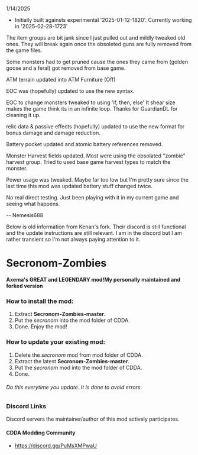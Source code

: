 1/14/2025
- Initially built againsts experimental '2025-01-12-1820'. Currently working in '2025-02-28-1723'


The item groups are bit jank since I just pulled out and mildly tweaked old ones.
They will break again once the obsoleted guns are fully removed from the game files.

Some monsters had to get pruned cause the ones they came from (golden goose and a feral) got removed from base game.

ATM terrain updated into ATM Furniture (Off)

EOC was (hopefully) updated to use the new syntax.

EOC to change monsters tweaked to using 'if, then, else' It shear size makes the game think its in an infinite loop. Thanks for GuardianDL for cleaning it up.

relic data & passive effects (hopefully) updated to use the new format for bonus damage and damage reduction.

Battery pocket updated and atomic battery references removed.

Monster Harvest fields updated. Most were using the obsolated "zombie" harvest group. Tried to used base game harvest types to match the monster.

Power usage was tweaked. Maybe far too low but I'm pretty sure since the last time this mod was updated battery stuff changed twice.

No real direct testing. Just been playing with it in my current game and seeing what happens.

-- Nemesis688


Below is old information from Kenan's fork. Their discord is still functional and the update instructions are still relevant. I am in the discord but I am rather transient so I'm not always paying attention to it.

# Secronom-Zombies
**Axema's GREAT and LEGENDARY mod!My personally maintained and forked version**

### How to install the mod:
1. Extract **Secronom-Zombies-master**.
2. Put the _secronom_ into the mod folder of CDDA.
3. Done. Enjoy the mod!

### How to update your existing mod:
1. Delete the _secronom_ mod from mod folder of CDDA.
2. Extract the latest **Secronom-Zombies-master**.
3. Put the _secronom_ mod into the mod folder of CDDA.
4. Done.

###### Do this everytime you update. It is done to avoid errors.

### Discord Links
Discord servers the maintainer/author of this mod actively participates.

#### CDDA Modding Community
* https://discord.gg/PuMsXMPwaU
